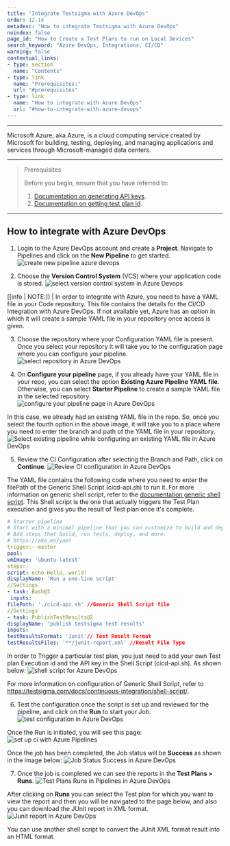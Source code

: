 ```yaml
---
title: "Integrate Testsigma with Azure DevOps"
order: 12.14
metadesc: "How to integrate Testsigma with Azure DevOps"
noindex: false
page_id: "How to Create a Test Plans to run on Local Devices"
search_keyword: "Azure DevOps, Integrations, CI/CD"
warning: false
contextual_links:
- type: section
  name: "Contents"
- type: link
  name: "Prerequisites:"
  url: "#prerequisites"
- type: link
  name: "How to integrate with Azure DevOps"
  url: "#how-to-integrate-with-azure-devops"
---
```


---

Microsoft Azure, aka Azure, is a cloud computing service created by Microsoft for building, testing, deploying, and managing applications and services through Microsoft-managed data centers.

---

> <p id="prerequisites">Prerequisites</p>
> 
> Before you begin, ensure that you have referred to:
> 1. [Documentation on generating API keys](https://testsigma.com/docs/configuration/api-keys/).
> 2. [Documentation on getting test plan id](https://docs.testsigma.com/images/azure-devops/get-test-plan-id.png).

---
## **How to integrate with Azure DevOps**
1. Login to the Azure DevOps account and create a **Project**. Navigate to Pipelines and click on the **New Pipeline** to get started.
![create new pipeline azure devops](https://docs.testsigma.com/images/azure-devops/create-new-pipeline-azure-devops.png)

2. Choose the **Version Control System** (VCS) where your application code is stored.
![select version control system in Azure Devops](https://docs.testsigma.com/images/azure-devops/select-version-control-system-azure-devops.png)


[[info | NOTE:]]
| In order to integrate with Azure, you need to have a YAML file in your Code repository. This file contains the details for the CI/CD Integration with Azure DevOps. If not available yet, Azure has an option in which it will create a sample YAML file in your repository once access is given.

3. Choose the repository where your Configuration YAML file is present. Once you select your repository it will take you to the configuration page where you can configure your pipeline.
![select repository in Azure DevOps](https://docs.testsigma.com/images/azure-devops/select-repository-azure-devops.png)
 
4. On **Configure your pipeline** page, if you already have your YAML file in your repo, you can select the option **Existing Azure Pipeline YAML file**. Otherwise, you can select **Starter Pipeline** to create a sample YAML file in the selected repository.
![configure your pipeline page in Azure DevOps](https://docs.testsigma.com/images/azure-devops/configure-your-pipeline-azure-devops.png) 


In this case, we already had an existing YAML file in the repo. So, once you select the fourth option in the above image, it will take you to a place where you need to enter the branch and path of the YAML file in your repository.
![Select existing pipeline while configuring an existing YAML file in Azure DevOps](https://docs.testsigma.com/images/azure-devops/configure-pipeline-select-yaml-file-azure-devops.png)


5. Review the CI Configuration after selecting the Branch and Path,  click on **Continue**.
![Review CI configuration in Azure DevOps](https://docs.testsigma.com/images/azure-devops/review-ci-configuration-azure-devops.png)

The YAML file contains the following code where you need to enter the filePath of the Generic Shell Script (cicd-api.sh) to run it. For more information on generic shell script, refer to the [documentation generic shell script](https://testsigma.com/docs/continuous-integration/shell-script/).  This Shell script is the one that actually triggers the Test Plan execution and gives you the result of Test plan once it's complete.

```yaml
# Starter pipeline
# Start with a minimal pipeline that you can customize to build and deploy your code.
# Add steps that build, run tests, deploy, and more:
# https://aka.ms/yaml
trigger:- master
pool:  
vmImage: 'ubuntu-latest'
steps:- 
script: echo Hello, world!  
displayName: 'Run a one-line script'
//Settings
- task: Bash@3 
 inputs:    
filePath: './cicd-api.sh' //Generic Shell Script file
//Settings
- task: PublishTestResults@2  
displayName: 'publish testsigma test results'  
inputs:    
testResultsFormat: 'Junit'// Test Result Format   
testResultsFiles: '**/junit-report.xml' //Result File Type
```


 
In order to Trigger a particular test plan, you just need to add your own Test plan Execution id and the API key in the Shell Script (cicd-api.sh). As shown below:
![shell script for Azure DevOps](https://docs.testsigma.com/images/azure-devops/shell-script-azure-devops.png)

For more information on configuration of Generic Shell Script, refer to https://testsigma.com/docs/continuous-integration/shell-script/.

6. Test the configuration once the script is set up and reviewed for the pipeline, and click on the **Run** to start your Job.
![test configuration in Azure DevOps](https://docs.testsigma.com/images/azure-devops/test-configuration-azure-devops.png)

Once the Run is initiated, you will see this page:
![set up ci with Azure Pipelines](https://docs.testsigma.com/images/azure-devops/setup-ci-with-azure-pipelines.png)

Once the job has been completed, the Job status will be **Success** as shown in the image below:
![Job Status Success in Azure DevOps](https://docs.testsigma.com/images/azure-devops/job-status-success-azure-devops.png)

7. Once the job is completed we can see the reports in the **Test Plans > Runs**.
![Test Plans Runs in Pipelines in Azure DevOps](https://docs.testsigma.com/images/azure-devops/pipelines-testplans-runs-azure-devops.png)

After clicking on **Runs** you can select the Test plan for which you want to view the report and then you will be navigated to the page below, and also you can download the JUnit report in XML format.
![Junit report in Azure DevOps](https://docs.testsigma.com/images/azure-devops/junit-report-azure-devops.png)

You can use another shell script to convert the JUnit XML format result into an HTML format.


